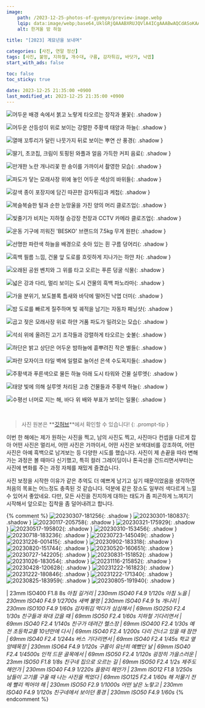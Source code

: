 ```yaml
---
image:
    path: /2023-12-25-photos-of-gyemyo/preview-image.webp
    lqip: data:image/webp;base64,UklGRjQAAABXRUJQVlA4ICgAAABwAQCdASoKAAUAAgA0JYwCdAFAAAD++vfd7pSFrqXz6iij8hsZxGAA
    alt: 한겨울 밤 하늘
    
title: "[2023] 계묘년을 보내며"

categories: [사진, 연말 정산]
tags: [사진, 불멍, 지하철, 개수대, 구름, 감자튀김, 바닷가, 낙엽]
start_with_ads: false

toc: false
toc_sticky: true
 
date: 2023-12-25 21:35:00 +0900
last_modified_at: 2023-12-25 21:35:00 +0900
---
```


![어두운 배경 속에서 붉고 노랗게 타오르는 장작과 불꽃](/photo/20230117_205758.webp){: .shadow }

![어두운 산등성이 위로 보이는 강렬한 주황색 태양과 하늘](/photo/20230301_180837.webp){: .shadow }

![열매 꼬투리가 달린 나뭇가지 뒤로 보이는 뿌연 산 풍경](/photo/20230307_181256.webp){: .shadow }

![딸기, 초코칩, 크림이 토핑된 와플과 얼음 가득한 커피 음료](/photo/20230310_153456.webp){: .shadow }

![만개한 노란 개나리꽃 한 송이를 가까이서 촬영한 모습](/photo/20230321_175929.webp){: .shadow }

![파도가 닿는 모래사장 위에 놓인 어두운 색상의 바위들](/photo/20230428_120628.webp){: .shadow }

![갈색 종이 포장지에 담긴 따끈한 감자튀김과 케첩](/photo/20230517_195802.webp){: .shadow }

![복슬복슬한 털과 순한 눈망울을 가진 양의 머리 클로즈업](/photo/20230520_160651.webp){: .shadow }

![빛줄기가 비치는 지하철 승강장 천장과 CCTV 카메라 클로즈업](/photo/20230718_183236.webp){: .shadow }

![운동 기구에 끼워진 'BESKO' 브랜드의 7.5kg 무게 원판](/photo/20230723_145049.webp){: .shadow }

![선명한 파란색 하늘을 배경으로 솟아 있는 흰 구름 덩어리](/photo/20230727_142205.webp){: .shadow }

![흑백 필름 느낌, 건물 앞 도로를 흐릿하게 지나가는 하얀 차](/photo/20230820_151744.webp){: .shadow }

![오래된 공원 벤치와 그 위를 타고 오르는 푸른 덩굴 식물](/photo/20230831_151852.webp){: .shadow }

![넓은 강과 다리, 멀리 보이는 도시 건물의 흑백 파노라마](/photo/20230902_183318.webp){: .shadow }

![가을 분위기, 보도블록 틈새와 바닥에 떨어진 낙엽 더미](/photo/20231026_183054.webp){: .shadow }

![밤 도로를 빠르게 질주하며 빛 궤적을 남기는 자동차 패닝샷](/photo/20231116_215852.webp){: .shadow }

![곱고 젖은 모래사장 위로 하얀 거품 파도가 밀려오는 모습](/photo/20231222_161823.webp){: .shadow }

![석쇠 위에 올려진 고기 조각들과 강렬하게 타오르는 숯불](/photo/20231222_180846.webp){: .shadow }

![하단은 밝고 상단은 어두운 밤하늘에 흩뿌려진 작은 별들](/photo/20231222_222403.webp){: .shadow }

![파란 모자이크 타일 벽에 일렬로 늘어선 은색 수도꼭지들](/photo/20231226_001415.webp){: .shadow }

![주황색과 푸른색으로 물든 하늘 아래 도시 타워와 건물 실루엣](/photo/20230805_191940.webp){: .shadow }

![태양 빛에 의해 실루엣 처리된 고층 건물들과 주황색 하늘](/photo/20230825_183959.webp){: .shadow }

![수평선 너머로 지는 해, 바다 위 배와 부표가 보이는 일몰](/photo/20231222_171340.webp){: .shadow }

<br>

> 사진 원본은 **[깃허브](https://github.com/hyngng/hyngng.github.io.resources/tree/master/photo/2023)**에서 확인할 수 있습니다!
{: .prompt-tip }

이번 한 해에는 제가 원하는 사진을 찍고, 남의 사진도 찍고, 사진마다 컨셉을 다르게 잡아 어떤 사진은 멀리서, 어떤 사진은 가까이서, 어떤 사진은 보색대비를 강조하여, 어떤 사진은 아예 흑백으로 남겨보는 등 다양한 시도를 했습니다. 사진이 제 손끝을 따라 변해가는 과정은 볼 때마다 신기했고, 특히 컬러 그레이딩이나 톤곡선을 건드리면서부터는 사진에 변화를 주는 과정 자체를 재밌게 즐겼습니다.

사진 보정을 시작한 이유가 같은 추억도 더 예쁘게 남기고 싶기 때문이었음을 생각하면 처음의 목표는 어느정도 충족된 것 같습니다. 덕분에 같은 장소도 일부러 색다르게 느낄 수 있어서 좋았네요. 다만, 모든 사진을 진지하게 대하는 태도가 좀 피곤하게 느껴지기 시작해서 앞으로는 집착을 좀 덜어내려고 합니다.

{% comment %}
![20230307-181256](/photo/20230307_181256.webp){: .shadow }
![20230301-180837](/photo/20230301_180837.webp){: .shadow }
![20230117-205758](/photo/20230117_205758.webp){: .shadow }
![20230321-175929](/photo/20230321_175929.webp){: .shadow }
![20230517-195802](/photo/20230517_195802.webp){: .shadow }
![20230310-153456](/photo/20230310_153456.webp){: .shadow }
![20230718-183236](/photo/20230718_183236.webp){: .shadow }
![20230723-145049](/photo/20230723_145049.webp){: .shadow }
![20231226-001415](/photo/20231226_001415.webp){: .shadow }
![20230902-183318](/photo/20230902_183318.webp){: .shadow }
![20230820-151744](/photo/20230820_151744.webp){: .shadow }
![20230520-160651](/photo/20230520_160651.webp){: .shadow }
![20230727-142205](/photo/20230727_142205.webp){: .shadow }
![20230831-151852](/photo/20230831_151852.webp){: .shadow }
![20231026-183054](/photo/20231026_183054.webp){: .shadow }
![20231116-215852](/photo/20231116_215852.webp){: .shadow }
![20230428-120628](/photo/20230428_120628.webp){: .shadow }
![20231222-161823](/photo/20231222_161823.webp){: .shadow }
![20231222-180846](/photo/20231222_180846.webp){: .shadow }
![20231222-171340](/photo/20231222_171340.webp){: .shadow }
![20230825-183959](/photo/20230825_183959.webp){: .shadow }
![20230805-191940](/photo/20230805_191940.webp){: .shadow }

 | 23mm ISO400 F1.8 8s
_아침 길거리 | 230mm ISO40 F4.9 1/120s_
_아침 노을 | 230mm ISO40 F4.9 1/2700s_
_새벽 불멍 | 230mm ISO40 F4.9 1s_
_개나리 | 230mm ISO100 F4.9 1/60s_
_감자튀김 먹다가 심심해서 | 69mm ISO250 F2.4 1/30s_
_친구들과 와대 갔을 때 | 69mm ISO50 F2.4 1/60s_
_지하철 기다리면서 | 69mm ISO40 F2.4 1/140s_
_친구가 데려간 헬스장 | 69mm ISO400 F2.4 1/30s_
_예전 초등학교를 10년만에 다시 | 69mm ISO40 F2.4 1/200s_
_다리 건너고 있을 때 잠깐 | 69mm ISO40 F2.4 1/244s_
_버스 기다리면서 | 69mm ISO40 F2.4 1/45s_
_학교 옆 양떼목장 | 230mm ISO64 F4.9 1/120s_
_구름이 유난히 예뻤던 날 | 69mm ISO40 F2.4 1/4500s_
_인적 드문 골목에서 | 69mm ISO50 F2.4 1/120s_
_굉장히 가을스러운 | 23mm ISO50 F1.8 1/8s_
_친구네 집으로 오르는 길 | 69mm ISO50 F2.4 1/2s_
_제주도 해안가 | 230mm ISO40 F4.9 1/220s_
_을왕리 해안가 | 23mm ISO12 F1.8 1/250s_
_남들이 고기를 구울 때 나는 사진을 찍었다 | 69mm ISO125 F2.4 1/60s_
_해 저물기 전에 빨리 찍어야 해 | 230mm ISO50 F2.9 1/1000s_
_어떤 날은 노랗고 | 230mm ISO40 F4.9 1/120s_
_친구네에서 보이던 풍경 | 230mm ISO50 F4.9 1/60s_
{% endcomment %}